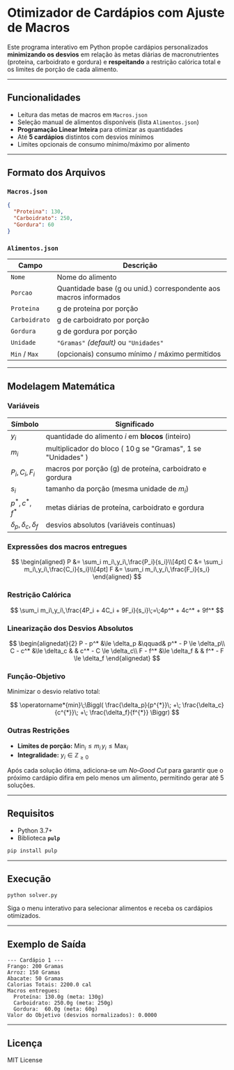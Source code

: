 # Otimizador de Cardápios com Ajuste de Macros

Este programa interativo em Python propõe cardápios personalizados **minimizando os desvios** em relação às metas diárias de macronutrientes (proteína, carboidrato e gordura) e **respeitando** a restrição calórica total e os limites de porção de cada alimento.

---

## Funcionalidades

- Leitura das metas de macros em `Macros.json`  
- Seleção manual de alimentos disponíveis (lista `Alimentos.json`)  
- **Programação Linear Inteira** para otimizar as quantidades  
- Até **5 cardápios** distintos com desvios mínimos  
- Limites opcionais de consumo mínimo/máximo por alimento

---

## Formato dos Arquivos

### `Macros.json`

```json
{
  "Proteina": 130,
  "Carboidrato": 250,
  "Gordura": 60
}
```

### `Alimentos.json`

| Campo          | Descrição                                                                      |
|----------------|---------------------------------------------------------------------------------|
| `Nome`         | Nome do alimento                                                                |
| `Porcao`       | Quantidade base (g&nbsp;ou&nbsp;unid.) correspondente aos macros informados      |
| `Proteina`     | g de proteína por porção                                                        |
| `Carboidrato`  | g de carboidrato por porção                                                     |
| `Gordura`      | g de gordura por porção                                                         |
| `Unidade`      | `"Gramas"` *(default)* ou `"Unidades"`                                         |
| `Min` / `Max`  | (opcionais) consumo mínimo / máximo permitidos                                  |

---

## Modelagem Matemática

### Variáveis

| Símbolo | Significado |
|---------|-------------|
| $y_i$   | quantidade do alimento *i* em **blocos** (inteiro) |
| $m_i$   | multiplicador do bloco ( $10\,\text{g}$ se "Gramas", $1$ se "Unidades" ) |
| $P_i,C_i,F_i$ | macros por porção (g) de proteína, carboidrato e gordura |
| $s_i$   | tamanho da porção (mesma unidade de $m_i$) |
| $p^*,c^*,f^*$ | metas diárias de proteína, carboidrato e gordura |
| $\delta_p,\delta_c,\delta_f$ | desvios absolutos (variáveis contínuas) |

### Expressões dos macros entregues

$$
\begin{aligned}
P &= \sum_i m_i\,y_i\,\frac{P_i}{s_i}\\[4pt]
C &= \sum_i m_i\,y_i\,\frac{C_i}{s_i}\\[4pt]
F &= \sum_i m_i\,y_i\,\frac{F_i}{s_i}
\end{aligned}
$$

### Restrição Calórica

$$
\sum_i m_i\,y_i\,\frac{4P_i + 4C_i + 9F_i}{s_i}\;=\;4p^* + 4c^* + 9f^*
$$

### Linearização dos Desvios Absolutos

$$
\begin{alignedat}{2}
P - p^* &\le \delta_p &\qquad& p^* - P \le \delta_p\\
C - c^* &\le \delta_c & & c^* - C \le \delta_c\\
F - f^* &\le \delta_f & & f^* - F \le \delta_f
\end{alignedat}
$$

### Função‑Objetivo

Minimizar o desvio relativo total:

$$
\operatorname*{min}\;\Biggl( \frac{\delta_p}{p^{*}}\; +\; \frac{\delta_c}{c^{*}}\; +\; \frac{\delta_f}{f^{*}} \Biggr)
$$

### Outras Restrições

- **Limites de porção:** $\text{Min}_i \le m_i\,y_i \le \text{Max}_i$  
- **Integralidade:** $y_i \in \mathbb{Z}_{\ge 0}$

Após cada solução ótima, adiciona‑se um *No‑Good Cut* para garantir que o próximo cardápio difira em pelo menos um alimento, permitindo gerar até 5 soluções.

---

## Requisitos

- Python 3.7+  
- Biblioteca **`pulp`**

```bash
pip install pulp
```

---

## Execução

```bash
python solver.py
```

Siga o menu interativo para selecionar alimentos e receba os cardápios otimizados.

---

## Exemplo de Saída

```text
--- Cardápio 1 ---
Frango: 200 Gramas
Arroz: 150 Gramas
Abacate: 50 Gramas
Calorias Totais: 2200.0 cal
Macros entregues:
  Proteína: 130.0g (meta: 130g)
  Carboidrato: 250.0g (meta: 250g)
  Gordura:  60.0g (meta: 60g)
Valor do Objetivo (desvios normalizados): 0.0000
```

---

## Licença

MIT License
